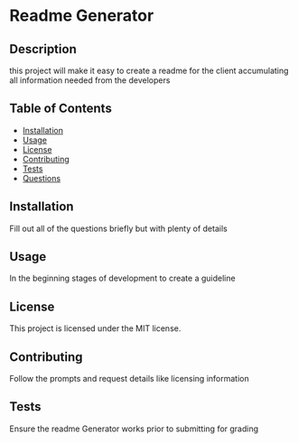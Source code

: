 # Readme Generator
  
## Description
this project will make it easy to create a readme for the client accumulating all information needed from the developers 

## Table of Contents
- [Installation](#installation)
- [Usage](#usage)
- [License](#license)
- [Contributing](#contributing)
- [Tests](#tests)
- [Questions](#questions)

## Installation
Fill out all of the questions briefly but with plenty of details

## Usage
In the beginning stages of development to create a guideline 


## License
This project is licensed under the MIT license.
  

## Contributing
Follow the prompts and request details like licensing information

## Tests
Ensure the readme Generator works prior to submitting for grading

